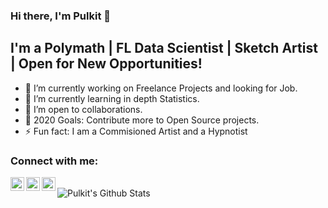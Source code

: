 ### Hi there, I'm Pulkit  👋

## I'm a Polymath | FL Data Scientist | Sketch Artist | Open for New Opportunities!
- 🔭 I’m currently working on Freelance Projects and looking for Job.
- 🌱 I’m currently learning in depth Statistics.
- 🤝 I’m open to collaborations.
- 🥅 2020 Goals: Contribute more to Open Source projects.
- ⚡ Fun fact: I am a Commisioned Artist and a Hypnotist

### Connect with me:

[<img align="left" alt="Pulkit Mehta | Twitter" width="22px" src="https://cdn.jsdelivr.net/npm/simple-icons@v3/icons/twitter.svg" />][twitter]
[<img align="left" alt="Pulkit Mehta | LinkedIn" width="22px" src="https://cdn.jsdelivr.net/npm/simple-icons@v3/icons/linkedin.svg" />][linkedin]
[<img align="left" alt="Pulkit Mehta | Instagram" width="22px" src="https://cdn.jsdelivr.net/npm/simple-icons@v3/icons/instagram.svg" />][instagram]

<br />

<img align="left" alt="Pulkit's Github Stats" src="https://github-readme-stats.vercel.app/api?username=pulkitmehta&show_icons=true&hide_border=true" />

[twitter]: https://twitter.com/ipulkitmehta
[instagram]: https://instagram.com/ipulkitmehta
[linkedin]: https://www.linkedin.com/in/ipulkitmehta
